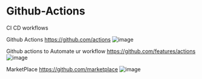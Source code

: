 # Github-Actions
CI CD workflows

Github Actions
https://github.com/actions
![image](https://user-images.githubusercontent.com/55782294/182794631-ef7ae583-b91f-46d9-a4c4-5b42aa1ae741.png)


Github actions to Automate ur workflow
https://github.com/features/actions 
![image](https://user-images.githubusercontent.com/55782294/182793516-98515528-14bc-4d83-a432-c2eb9c087d2c.png)

MarketPlace
https://github.com/marketplace
![image](https://user-images.githubusercontent.com/55782294/182793785-2a2544a8-ced0-4553-85eb-0b77a43bdb7f.png)

